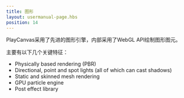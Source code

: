 ```yaml
---
title: 图形
layout: usermanual-page.hbs
position: 14
---
```


PlayCanvas采用了先进的图形引擎，内部采用了WebGL API绘制图形图元。

主要有以下几个关键特征：

* Physically based rendering (PBR)
* Directional, point and spot lights (all of which can cast shadows)
* Static and skinned mesh rendering
* GPU particle engine
* Post effect library
